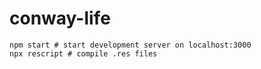# conway-life

```
npm start # start development server on localhost:3000
npx rescript # compile .res files
```
